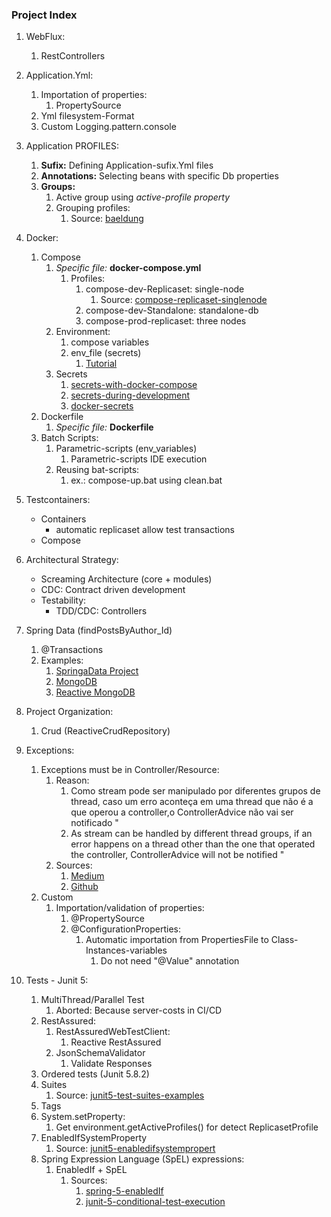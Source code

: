 ### Project Index

1. WebFlux:
    1. RestControllers


2. Application.Yml:
    1. Importation of properties:
        1. PropertySource
    2. Yml filesystem-Format
    3. Custom Logging.pattern.console


3. Application PROFILES:
    1. **Sufix:** Defining Application-sufix.Yml files
    2. **Annotations:** Selecting beans with specific Db properties
    3. **Groups:**
        1. Active group using _active-profile property_
        2. Grouping profiles:
           1. Source:  [baeldung](https://www.baeldung.com/spring-profiles#4-profile-groups)


4. Docker:
    1. Compose
        1. _Specific file:_ **docker-compose.yml**
           1. Profiles:
              1. compose-dev-Replicaset: single-node
                 1. Source: [compose-replicaset-singlenode](https://stackoverflow.com/questions/60671005/docker-compose-for-mongodb-replicaset)
              2. compose-dev-Standalone: standalone-db
              3. compose-prod-replicaset: three nodes
        2. Environment:
           1. compose variables
           2. env_file (secrets)
              1. [Tutorial](https://www.youtube.com/watch?v=1je3VxDF67o)
        3. Secrets
           1. [secrets-with-docker-compose](https://www.rockyourcode.com/using-docker-secrets-with-docker-compose/)
           2. [secrets-during-development](https://blog.mikesir87.io/2017/05/using-docker-secrets-during-development/)
           3. [docker-secrets](https://dzone.com/articles/introduction-to-docker-secrets)
    2. Dockerfile
        1. _Specific file:_ **Dockerfile**
    3. Batch Scripts:
        1. Parametric-scripts (env_variables)
            1. Parametric-scripts IDE execution
        2. Reusing bat-scripts:
            1. ex.: compose-up.bat using clean.bat


5. Testcontainers:
    * Containers
      * automatic replicaset allow test transactions
    * Compose


6. Architectural Strategy:
    * Screaming Architecture (core + modules)
    * CDC: Contract driven development
    * Testability:
        * TDD/CDC: Controllers

7. Spring Data  (findPostsByAuthor_Id)
    1. @Transactions
    3. Examples:
        1. [SpringaData Project](https://github.com/spring-projects/spring-data-examples)
        2. [MongoDB](https://github.com/spring-projects/spring-data-examples/tree/main/mongodb)
        3. [Reactive MongoDB](https://github.com/spring-projects/spring-data-examples/tree/main/mongodb/reactive)


8. Project Organization:
    1. Crud (ReactiveCrudRepository)


9. Exceptions:
    1. Exceptions must be in  Controller/Resource:
        1. Reason:
            1. Como stream pode ser manipulado por diferentes grupos de thread, caso um erro aconteça em uma thread que não é a que operou a controller,o ControllerAdvice não vai ser notificado "
            2. As stream can be handled by different thread groups, if an error happens on a thread other than the one that operated the controller, ControllerAdvice will not be notified "
        2. Sources:
           1.  [Medium](https://medium.com/nstech/programa%C3%A7%C3%A3o-reativa-com-spring-boot-webflux-e-mongodb-chega-de-sofrer-f92fb64517c3)
           2. [Github](https://github.com/netshoes/blog-spring-reactive)
    2. Custom
        1. Importation/validation of properties:
            1. @PropertySource
            2. @ConfigurationProperties:
                1. Automatic importation from PropertiesFile to Class-Instances-variables
                    1. Do not need "@Value" annotation


10. Tests - Junit 5:
    1. MultiThread/Parallel Test
        1. Aborted: Because server-costs in CI/CD
    2. RestAssured:
        1. RestAssuredWebTestClient:
            1. Reactive RestAssured
        2. JsonSchemaValidator
            1. Validate Responses
    3. Ordered tests (Junit 5.8.2)
    4. Suites
       1. Source:  [junit5-test-suites-examples](https://howtodoinjava.com/junit5/junit5-test-suites-examples/)
    5. Tags
    6. System.setProperty:
       1. Get environment.getActiveProfiles() for detect ReplicasetProfile
    7. EnabledIfSystemProperty
       1. Source:  [junit5-enabledifsystempropert](https://self-learning-java-tutorial.blogspot.com/2021/07/junit5-enabledifsystemproperty.html)
    8. Spring Expression Language (SpEL) expressions:
       1. EnabledIf + SpEL
          1. Sources:
             1. [spring-5-enabledIf](https://www.baeldung.com/spring-5-enabledIf)
             2. [junit-5-conditional-test-execution](https://www.baeldung.com/junit-5-conditional-test-execution)